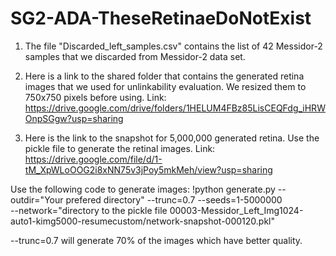 # SG2-ADA-TheseRetinaeDoNotExist


1) The file "Discarded_left_samples.csv" contains the list of 42 Messidor-2 samples that we discarded from Messidor-2 data set.

2) Here is a link to the shared folder that contains the generated retina images that we used for unlinkability evaluation. We resized them to 750x750 pixels before using.
Link: https://drive.google.com/drive/folders/1HELUM4FBz85LisCEQFdg_iHRWOnpSGgw?usp=sharing


3) Here is the link to the snapshot for 5,000,000 generated retina. Use the pickle file to generate the retinal images.
Link: https://drive.google.com/file/d/1-tM_XpWLoOOG2i8xNN75v3jPoy5mkMeh/view?usp=sharing

Use the following code to generate images:
!python generate.py --outdir="Your prefered directory" --trunc=0.7 --seeds=1-5000000 \
    --network="directory to the pickle file 00003-Messidor_Left_Img1024-auto1-kimg5000-resumecustom/network-snapshot-000120.pkl"
    
--trunc=0.7 will generate 70% of the images which have better quality.
